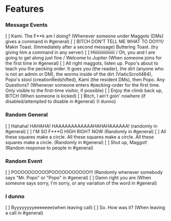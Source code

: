 # Features

### Message Events

[ ] Kami. The F**k am I doing? (Whenever someone under Maggots (DMs) gives a command in #general)
[ ] BITCH DON'T TELL ME WHAT TO DO!!!!!/ Makin Toast. (Immediately after a second message) Buttering Toast. (try giving him a command in any server)
[ ] Hiiiiiiiiiiiiiiiiiii / Oh, you and I are going to get along just fine / Welcome to Jupiter (When someone joins for the first time in #general)
[ ] All right maggots, listen up. Popo's about to teach you the pecking order. It goes you (the reader), the dirt (anyone who is not an admin or DM), the worms inside of the dirt (ViaticScroll484), Popo's stool (creationRedshifted), Kami (the resident DMs), then Popo. Any Questions? (Whenever someone enters #pecking-order for the first time. Only visible to the first-time visitor, if possible)
[ ] Enjoy the climb back up, BITCH (When someone is kicked)
[ ] Bitch, I ain't goin' nowhere (if disabled/attempted to disable in #general) {I dunno}

### Random General

[ ] Hahaha! HAHAHA! HAAAAAAAAAAAAHAHAHAAAAAA! (randomly in #general)
[ ] I'M SO F***G HIGH RIGHT NOW (Randomly in #general)
[ ] All these squares make a circle. All these squares make a circle. All these squares make a circle. (Randomly in #general)
[ ] Shut up, Maggot! (Random response to people in #general)

### Random Event

[ ] POOOOOOOOOOPOOOOOOOOOOO!!! (Randomly whenever somebody says "Mr. Popo" or "Popo" in #general)
[ ] Damn right you are (When someone says sorry, I'm sorry, or any variation of the word in #general)

### I dunno

[ ] Byyyyyyyyeeeeeee(when leaving call)
[ ] So. How was it? (When leaving a call in #general)
